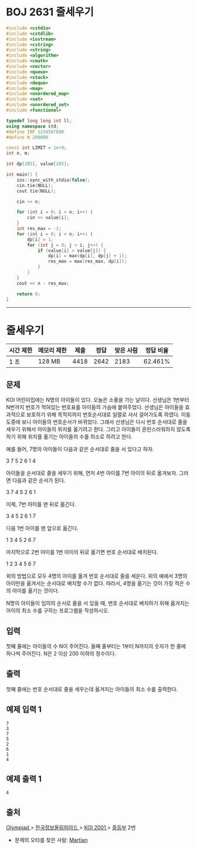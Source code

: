 # BOJ 2631 줄세우기

```c++
#include <cstdio>
#include <cstdlib>
#include <iostream>
#include <cstring>
#include <string>
#include <algorithm>
#include <cmath>
#include <vector>
#include <queue>
#include <stack>
#include <deque>
#include <map>
#include <unordered_map>
#include <set>
#include <unordered_set>
#include <functional>

typedef long long int ll;
using namespace std;
#define INF 1234567890
#define N 200000

const int LIMIT = 1e+9;
int n, m;

int dp[205], value[205];

int main() {
	ios::sync_with_stdio(false);
	cin.tie(NULL);
	cout.tie(NULL);

	cin >> n;

	for (int i = 0; i < n; i++) {
		cin >> value[i];
	}
	int res_max = -1;
	for (int i = 0; i < n; i++) {
		dp[i] = 1;
		for (int j = 0; j < i; j++) {
			if (value[i] > value[j]) {
				dp[i] = max(dp[i], dp[j] + 1);
				res_max = max(res_max, dp[i]);
			}
		}
	}
	cout << n - res_max;

	return 0;
}


```



---

# 줄세우기

| 시간 제한 | 메모리 제한 | 제출 | 정답 | 맞은 사람 | 정답 비율 |
| --------- | ----------- | ---- | ---- | --------- | --------- |
| 1 초      | 128 MB      | 4418 | 2642 | 2183      | 62.461%   |

## 문제

KOI 어린이집에는 N명의 아이들이 있다. 오늘은 소풍을 가는 날이다. 선생님은 1번부터 N번까지 번호가 적혀있는 번호표를 아이들의 가슴에 붙여주었다. 선생님은 아이들을 효과적으로 보호하기 위해 목적지까지 번호순서대로 일렬로 서서 걸어가도록 하였다. 이동 도중에 보니 아이들의 번호순서가 바뀌었다. 그래서 선생님은 다시 번호 순서대로 줄을 세우기 위해서 아이들의 위치를 옮기려고 한다. 그리고 아이들이 혼란스러워하지 않도록 하기 위해 위치를 옮기는 아이들의 수를 최소로 하려고 한다.

예를 들어, 7명의 아이들이 다음과 같은 순서대로 줄을 서 있다고 하자.

3 7 5 2 6 1 4

아이들을 순서대로 줄을 세우기 위해, 먼저 4번 아이를 7번 아이의 뒤로 옮겨보자. 그러면 다음과 같은 순서가 된다.

3 7 4 5 2 6 1

이제, 7번 아이를 맨 뒤로 옮긴다.

3 4 5 2 6 1 7

다음 1번 아이를 맨 앞으로 옮긴다.

1 3 4 5 2 6 7

마지막으로 2번 아이를 1번 아이의 뒤로 옮기면 번호 순서대로 배치된다.

1 2 3 4 5 6 7

위의 방법으로 모두 4명의 아이를 옮겨 번호 순서대로 줄을 세운다. 위의 예에서 3명의 아이만을 옮겨서는 순서대로 배치할 수가 없다. 따라서, 4명을 옮기는 것이 가장 적은 수의 아이를 옮기는 것이다.

N명의 아이들이 임의의 순서로 줄을 서 있을 때, 번호 순서대로 배치하기 위해 옮겨지는 아이의 최소 수를 구하는 프로그램을 작성하시오.

## 입력

첫째 줄에는 아이들의 수 N이 주어진다. 둘째 줄부터는 1부터 N까지의 숫자가 한 줄에 하나씩 주어진다. N은 2 이상 200 이하의 정수이다.

## 출력

첫째 줄에는 번호 순서대로 줄을 세우는데 옮겨지는 아이들의 최소 수를 출력한다.



## 예제 입력 1

```
7
3
7
5
2
6
1
4
```

## 예제 출력 1

```
4
```



## 출처

[Olympiad ](https://www.acmicpc.net/category/2)> [한국정보올림피아드 ](https://www.acmicpc.net/category/55)> [KOI 2001 ](https://www.acmicpc.net/category/77)> [중등부](https://www.acmicpc.net/category/detail/389) 2번

- 문제의 오타를 찾은 사람: [Martian](https://www.acmicpc.net/user/Martian)